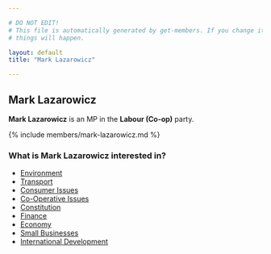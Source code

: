 ```yaml
---

# DO NOT EDIT!
# This file is automatically generated by get-members. If you change it, bad
# things will happen.

layout: default
title: "Mark Lazarowicz"

---
```


## Mark Lazarowicz

**Mark Lazarowicz** is an MP in the **Labour (Co-op)** party.

{% include members/mark-lazarowicz.md %}

### What is Mark Lazarowicz interested in?


* [Environment](/interests/environment.html)
* [Transport](/interests/transport.html)
* [Consumer Issues](/interests/consumer-issues.html)
* [Co-Operative Issues](/interests/co-operative-issues.html)
* [Constitution](/interests/constitution.html)
* [Finance](/interests/finance.html)
* [Economy](/interests/economy.html)
* [Small Businesses](/interests/small-businesses.html)
* [International Development](/interests/international-development.html)
